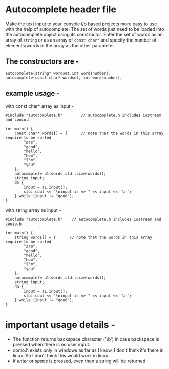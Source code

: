 # Autocomplete header file
Make the text input to your console i/o based projects more easy to use with the help of autocomplete. The set of words just need to be loaded into the autocomplete object using its constructor.
Enter the set of words as an array of `string` or as an array of `const char*` and specify the number of elements/words in the array as the other parameter.

## The constructors are - 
```
autocomplete(string* wordset,int wordsnumber);
autocomplete(const char* wordset, int wordsnumber);
```

## example usage - 
with const char* array as input - 
```
#include "autocomplete.h"        // autocomplete.h includes iostream and conio.h

int main() {
    const char* words[] = {      // note that the words in this array require to be sorted
        "are",
        "good",
        "hello",
        "how",
        "I'm",
        "you"
    };
    autocomplete a1(words,std::size(words));
    string input;
    do {
        input = a1.input();
        std::cout << "\ninput is => " << input << '\n';
    } while (input != "good");
}
```

with string array as input - 
```
#include "autocomplete.h"    // autocomplete.h includes iostream and conio.h

int main() {
    string words[] = {      // note that the words in this array require to be sorted
        "are",
        "good",
        "hello",
        "how",
        "I'm",
        "you"
    };
    autocomplete a1(words,std::size(words));
    string input;
    do {
        input = a1.input();
        std::cout << "\ninput is => " << input << '\n';
    } while (input != "good");
}
```

# important usage details - 
* The function returns backspace character ('\b') in case backspace is pressed when there is no user input.
* conio.h exists only in windows as far as I know, I don't think it's there in linux. So I don't think this would work in linux.
* if *enter* or *space* is pressed, even then a string will be returned.

